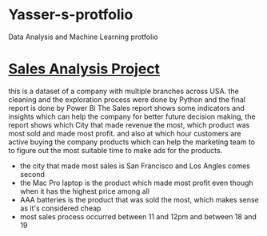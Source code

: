 # Yasser-s-protfolio
Data Analysis and Machine Learning protfolio

# [Sales Analysis Project](https://github.com/Yasserz12/Sales-Report)
this is a dataset of a company with multiple branches across USA. the cleaning and the exploration process were done by Python and the final report is done by Power Bi The Sales report shows some indicators and insights which can help the company for better future decision making, the report shows which City that made revenue the most, which product was most sold and made most profit. and also at which hour customers are active buying the company products which can help the marketing team to to figure out the most suitable time to make ads for the products.

- the city that made most sales is San Francisco and Los Angles comes second
- the Mac Pro laptop is the product which made most profit even though when it has the highest price among all
- AAA batteries is the product that was sold the most, which makes sense as it's considered cheap
- most sales process occurred between 11 and 12pm and between 18 and 19
